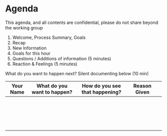 # Agenda 
This agenda, and all contents are confidential, please do not share beyond the working group

1. Welcome, Process Summary, Goals
2. Recap
3. New Information
5. Goals for this hour  
7. Questions / Additions of information (5 minutes)
8. Reaction & Feelings  (5 minutes)


What do you want to happen next? Silent documenting below  (10 min)

| Your Name | What do you want to happen? | How do you see that happening? | Reason Given |   |
|-----------|-----------------------------|--------------------------------|--------------|---|
|           |                             |                                |              |   |
|           |                             |                                |              |   |
|           |                             |                                |              |   |
|           |                             |                                |              |   |
|           |                             |                                |              |   |
|           |                             |                                |              |   |
|           |                             |                                |              |   |
|           |                             |                                |              |   |
|           |                             |                                |              |   |
|           |                             |                                |              |   |
|           |                             |                                |              |   |
|           |                             |                                |              |   |
|           |                             |                                |              |   |
|           |                             |                                |              |   |
|           |                             |                                |              |   |
|           |                             |                                |              |   |
|           |                             |                                |              |   |
|           |                             |                                |              |   |





















































